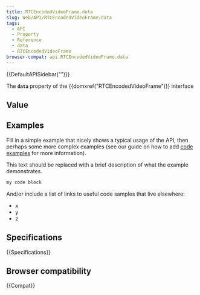 ```yaml
---
title: RTCEncodedVideoFrame.data
slug: Web/API/RTCEncodedVideoFrame/data
tags:
  - API
  - Property
  - Reference
  - data
  - RTCEncodedVideoFrame
browser-compat: api.RTCEncodedVideoFrame.data
---
```

{{DefaultAPISidebar("")}}

The **`data`** property of the {{domxref("RTCEncodedVideoFrame")}} interface 

## Value



## Examples

Fill in a simple example that nicely shows a typical usage of the API, then perhaps some more complex examples (see our guide on how to add [code examples](/en-US/docs/MDN/Contribute/Structures/Code_examples) for more information).

This text should be replaced with a brief description of what the example demonstrates.

```js
my code block
```

And/or include a list of links to useful code samples that live elsewhere:

*   x
*   y
*   z

## Specifications

{{Specifications}}

## Browser compatibility

{{Compat}}


